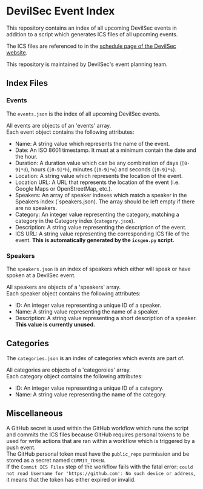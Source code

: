 # DevilSec Event Index

This repository contains an index of all upcoming DevilSec events in addition to a script which generates ICS files of all upcoming events.

The ICS files are referenced to in the [schedule page of the DevilSec website](https://devilsec.org/schedule).  


This repository is maintained by DevilSec's event planning team.  


## Index Files

### Events

The `events.json` is the index of all upcoming DevilSec events.  

All events are objects of an 'events' array.  
Each event object contains the following attributes: 
- Name: A string value which represents the name of the event.  
- Date: An ISO 8601 timestamp. It must at a minimum contain the date and the hour.  
- Duration: A duration value which can be any combination of days (`[0-9]*d`), hours (`[0-9]*h`), minutes (`[0-9]*m`) and seconds (`[0-9]*s`).  
- Location: A string value which represents the location of the event.  
- Location URL: A URL that represents the location of the event (i.e. Google Maps or OpenStreetMap, etc.).  
- Speakers: An array of speaker indexes which match a speaker in the Speakers index (`speakers.json). The array should be left empty if there are no speakers.  
- Category: An integer value representing the category, matching a category in the Category index (`category.json`).  
- Description: A string value representing the description of the event.  
- ICS URL: A string value representing the corresponding ICS file of the event. **This is automatically generated by the `icsgen.py` script.**  


### Speakers

The `speakers.json` is an index of speakers which either will speak or have spoken at a DevilSec event.

All speakers are objects of a 'speakers' array.   
Each speaker object contains the following attributes:  
- ID: An integer value representing a unique ID of a speaker.  
- Name: A string value representing the name of a speaker.   
- Description: A string value representing a short description of a speaker. **This value is currently unused.**   


## Categories

The `categories.json` is an index of categories which events are part of.

All categories are objects of a 'categoroies' array.   
Each category object contains the following attributes:  
- ID: An integer value representing a unique ID of a category.
- Name: A string value representing the name of the category.


## Miscellaneous

A GitHub secret is used within the GitHub workflow which runs the script and commits the ICS files because GitHub requires personal tokens to be used for write actions that are ran within a workflow which is triggered by a push event.  
The GitHub personal token must have the `public_repo` permission and be stored as a secret named `COMMIT_TOKEN`.  
If the `Commit ICS Files` step of the workflow fails with the fatal error: `could not read Username for 'https://github.com': No such device or address`, it means that the token has either expired or invalid.   
